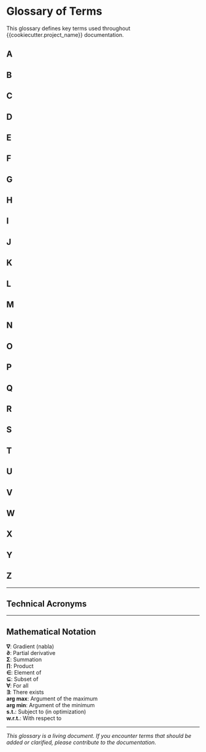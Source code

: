 # Glossary of Terms

This glossary defines key terms used throughout {{cookiecutter.project_name}} documentation.

## A

## B

## C

## D

## E

## F

## G

## H

## I

## J

## K

## L

## M

## N

## O

## P

## Q

## R

## S

## T

## U

## V

## W

## X

## Y

## Z

---

## Technical Acronyms

---

## Mathematical Notation

**∇**: Gradient (nabla)  
**∂**: Partial derivative  
**Σ**: Summation  
**∏**: Product  
**∈**: Element of  
**⊆**: Subset of  
**∀**: For all  
**∃**: There exists  
**arg max**: Argument of the maximum  
**arg min**: Argument of the minimum  
**s.t.**: Subject to (in optimization)  
**w.r.t.**: With respect to  

---

*This glossary is a living document. If you encounter terms that should be added or clarified, please contribute to the documentation.*